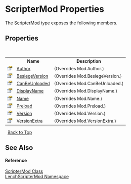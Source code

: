 # ScripterMod Properties
 

The <a href="733f180d-6500-66a1-e0e3-e3dc36a8e39a">ScripterMod</a> type exposes the following members.


## Properties
&nbsp;<table><tr><th></th><th>Name</th><th>Description</th></tr><tr><td>![Public property](media/pubproperty.gif "Public property")</td><td><a href="330d941f-866f-be96-c04d-c1687d19bb6d">Author</a></td><td> (Overrides Mod.Author.)</td></tr><tr><td>![Public property](media/pubproperty.gif "Public property")</td><td><a href="51a92ef8-6386-32bd-be7d-a0edfecb027a">BesiegeVersion</a></td><td> (Overrides Mod.BesiegeVersion.)</td></tr><tr><td>![Public property](media/pubproperty.gif "Public property")</td><td><a href="912f8538-206d-c5a1-26c1-0f1d4dd534ae">CanBeUnloaded</a></td><td> (Overrides Mod.CanBeUnloaded.)</td></tr><tr><td>![Public property](media/pubproperty.gif "Public property")</td><td><a href="57b3200d-712a-d6f6-83e0-bd11a55ca469">DisplayName</a></td><td> (Overrides Mod.DisplayName.)</td></tr><tr><td>![Public property](media/pubproperty.gif "Public property")</td><td><a href="58a395d5-e338-7b5a-3e46-d44ee7fe1624">Name</a></td><td> (Overrides Mod.Name.)</td></tr><tr><td>![Public property](media/pubproperty.gif "Public property")</td><td><a href="76ccac5c-ad81-4382-7451-f0ed081eb8c6">Preload</a></td><td> (Overrides Mod.Preload.)</td></tr><tr><td>![Public property](media/pubproperty.gif "Public property")</td><td><a href="184ddb0e-7712-19eb-9b40-110cb75116ac">Version</a></td><td> (Overrides Mod.Version.)</td></tr><tr><td>![Public property](media/pubproperty.gif "Public property")</td><td><a href="686b2c12-e174-e130-4f47-9a2cd443ce0d">VersionExtra</a></td><td> (Overrides Mod.VersionExtra.)</td></tr></table>&nbsp;
<a href="#scriptermod-properties">Back to Top</a>

## See Also


#### Reference
<a href="733f180d-6500-66a1-e0e3-e3dc36a8e39a">ScripterMod Class</a><br /><a href="a4f653e6-9ab3-f6ff-6eb8-285c9b4fe052">LenchScripterMod Namespace</a><br />